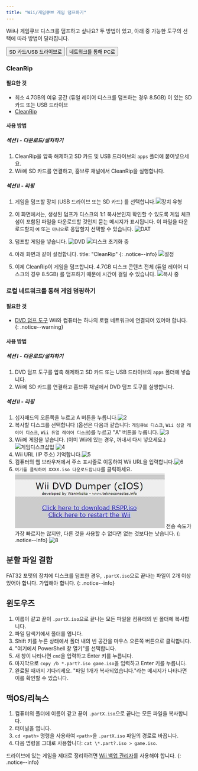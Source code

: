 ```yaml
---
title: "Wii/게임큐브 게임 덤프하기"
---
```


Wii나 게임큐브 디스크를 덤프하고 싶나요? 두 방법이 있고, 아래 중 가능한 도구의 선택에 따라 방법이 달라집니다.

<button class="tablinks btn btn--large btn--primary" id="defaultOpen" onclick="openTab(event, 'cleanrip')">SD 카드/USB 드라이브로</button>
<button class="tablinks btn btn--large btn--info" onclick="openTab(event, 'dump-smb')">네트워크를 통해 PC로</button>

<div id="cleanrip" class="blanktabcontent" markdown="1">

### CleanRip

#### 필요한 것

- 최소 4.7GB의 여유 공간 (듀얼 레이어 디스크를 덤프하는 경우 8.5GB) 이 있는 SD 카드 또는 USB 드라이브
- [CleanRip](https://github.com/emukidid/cleanrip/releases/latest)

#### 사용 방법

##### 섹션 I - 다운로드/설치하기

1. CleanRip을 압축 해제하고 SD 카드 및 USB 드라이브의 `apps` 폴더에 붙여넣으세요.
1. Wii에 SD 카드를 연결하고, 홈브류 채널에서 CleanRip을 실행합니다.

##### 섹션 II - 리핑

1. 게임을 덤프할 장치 (USB 드라이브 또는 SD 카드) 를 선택합니다.![장치 유형](/images/CleanRip/2.png)
1. 이 화면에서는, 생성된 덤프가 디스크의 1:1 복사본인지 확인할 수 있도록 게임 체크섬이 포함된 파일을 다운로드할 것인지 묻는 메시지가 표시됩니다. 이 파일을 다운로드할지 `예` 또는 `아니요`로 응답할지 선택할 수 있습니다. ![DAT](/images/CleanRip/3.png)
1. 덤프할 게임을 넣습니다. ![DVD](/images/CleanRip/4.png) ![디스크 초기화 중](/images/CleanRip/5.png)
1. 아래 화면과 같이 설정합니다.
title: "CleanRip"
{: .notice--info}
![설정](/images/CleanRip/6.png)

1. 이제 CleanRip이 게임을 덤프합니다. 4.7GB 디스크 콘텐츠 전체 (듀얼 레이어 디스크의 경우 8.5GB) 를 덤프하기 때문에 시간이 걸릴 수 있습니다. ![복사 중](/images/CleanRip/7.png)
</div>

<div id="dump-smb" class="blanktabcontent" markdown="1">

### 로컬 네트워크를 통해 게임 덤핑하기

#### 필요한 것

- [DVD 덤프 도구](/assets/files/DVDDumpTool.zip)
Wii와 컴퓨터는 하나의 로컬 네트워크에 연결되어 있어야 합니다.
{: .notice--warning}

#### 사용 방법

##### 섹션 I - 다운로드/설치하기

1. DVD 덤프 도구를 압축 해제하고 SD 카드 또는 USB 드라이브의 `apps` 폴더에 넣습니다.
1. Wii에 SD 카드를 연결하고 홈브류 채널에서 DVD 덤프 도구를 실행합니다.

##### 섹션 II - 리핑

1. 십자패드의 오른쪽을 누르고 A 버튼을 누릅니다.![2](/images/DumpDiscs_LAN/2.png)
1. 복사할 디스크를 선택합니다 (옵션은 다음과 같습니다: `게임큐브 디스크`, `Wii 싱글 레이어 디스크`, `Wii 듀얼 레이어 디스크`)를 누르고 "A" 버튼을 누릅니다. ![3](/images/DumpDiscs_LAN/3.png)
1. Wii에 게임을 넣습니다. (이미 Wii에 있는 경우, 꺼내서 다시 넣으세요.) ![게임디스크삽입](/images/DumpDiscs_LAN/insertthedisc.jpg) ![4](/images/DumpDiscs_LAN/4.png)
1. Wii URL (IP 주소) 기억합니다.![5](/images/DumpDiscs_LAN/5.png)
1. 컴퓨터의 웹 브라우저에서 주소 표시줄로 이동하여 Wii URL을 입력합니다.![6](/images/DumpDiscs_LAN/6.png)
1. `여기를 클릭하여 XXXX.iso 다운로드합니다`를 클릭하세요. ![7](/images/DumpDiscs_LAN/7.jpg)
전송 속도가 가장 빠르지는 않지만, 다른 것을 사용할 수 없다면 없는 것보다는 낫습니다.
{: .notice--info}
![8](/images/DumpDiscs_LAN/8.PNG)
</div>

## 분할 파일 결합

FAT32 포맷의 장치에 디스크를 덤프한 경우, `.partX.iso`으로 끝나는 파일이 2개 이상 있어야 합니다. 가입해야 합니다.
{: .notice--info}

## 윈도우즈

1. 이름이 같고 끝이 `.partX.iso`으로 끝나는 모든 파일을 컴퓨터의 빈 폴더에 복사합니다.
1. 파일 탐색기에서 폴더를 엽니다.
1. Shift 키를 누른 상태에서 폴더 내의 빈 공간을 마우스 오른쪽 버튼으로 클릭합니다.
1. "여기에서 PowerShell 창 열기"를 선택합니다.
1. 새 창이 나타나면 `cmd`을 입력하고 Enter 키를 누릅니다.
1. 마지막으로 `copy /b *.part?.iso game.iso`을 입력하고 Enter 키를 누릅니다.
1. 완료될 때까지 기다리세요. "파일 1개가 복사되었습니다."라는 메시지가 나타나면 이를 확인할 수 있습니다.

## 맥OS/리눅스

1.  컴퓨터의 폴더에 이름이 같고 끝이 `.partX.iso`으로 끝나는 모든 파일을 복사합니다.
1.  터미널을 엽니다.
1.  `cd <path>` 명령을 사용하여 `<path>`을 `.partX.iso` 파일의 경로로 바꿉니다.
1.  다음 명령을 그대로 사용합니다: `cat \*.part?.iso > game.iso`.

드라이브에 있는 게임을 제대로 정리하려면 [Wii 백업 관리자](wiibackupmanager)를 사용해야 합니다.
{: .notice--info}

<script>
    let tabcontent = document.getElementsByClassName("blanktabcontent");
    let tablinks = document.getElementsByClassName("tablinks");

    for (e of tabcontent) element.style.display = "none";

    function openTab(evt, tabName) {
        let element;

        for (element of tabcontent) {
            element.style.display = "none";
        }

        for (element of tablinks) {
            element.className = element.className.replace("btn--primary", "btn--info");
            if (!element.className.includes('btn--info'))
                element.className += " btn--info";
        }

        document.getElementById(tabName).style.display = "block";
        evt.currentTarget.className = evt.currentTarget.className.replace("btn--info", "btn--primary");
    }

    // Get the element with id="defaultOpen" and click on it
    document.getElementById("defaultOpen").click();
</script>
